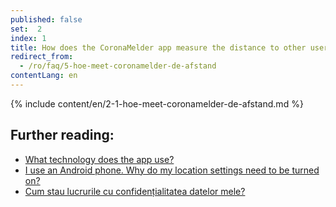 ```yaml
---
published: false
set:  2
index: 1
title: How does the CoronaMelder app measure the distance to other users of the app?
redirect_from: 
  - /ro/faq/5-hoe-meet-coronamelder-de-afstand
contentLang: en
---
```

{% include content/en/2-1-hoe-meet-coronamelder-de-afstand.md %}

## Further reading:


- <a href="/{{page.lang}}/faq/2-6-hoe-werkt-de-app-technisch-precies" lang="en" hreflang="en">What technology does the app use?</a> 
- <a href="/{{page.lang}}/faq/2-4-waarom-moeten-de-locatie-instellingen-aanstaan-op-android" lang="en" hreflang="en">I use an Android phone. Why do my location settings need to be turned on?</a>
- <a href="/{{page.lang}}/faq/2-8-hoe-zit-het-met-mijn-privacy">Cum stau lucrurile cu confidențialitatea datelor mele?</a>
